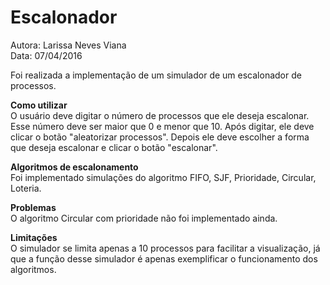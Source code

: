 # Escalonador
Autora: Larissa Neves Viana <br>
Data: 07/04/2016

Foi realizada a implementação de um simulador de um escalonador de processos. 

<b>Como utilizar</b><br>
O usuário deve digitar o número de processos que ele deseja escalonar. Esse número deve ser maior que 0 e menor que 10. Após digitar, ele deve clicar o botão "aleatorizar processos".
Depois ele deve escolher a forma que deseja escalonar e clicar o botão "escalonar".

<b>Algoritmos de escalonamento</b><br>
Foi implementado simulações do algoritmo FIFO, SJF, Prioridade, Circular, Loteria.

<b>Problemas</b><br>
O algoritmo Circular com prioridade não foi implementado ainda.

<b>Limitações</b><br>
O simulador se limita apenas a 10 processos para facilitar a visualização, já que a função desse simulador é apenas exemplificar o funcionamento dos algoritmos.
